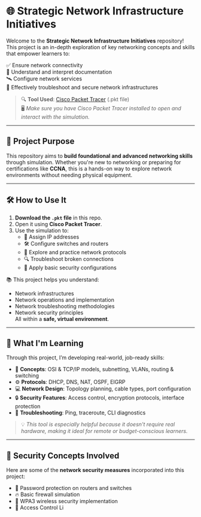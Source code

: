 # 🌐 Strategic Network Infrastructure Initiatives

Welcome to the **Strategic Network Infrastructure Initiatives** repository!  
This project is an in-depth exploration of key networking concepts and skills that empower learners to:

✅ Ensure network connectivity  
📄 Understand and interpret documentation  
🛰️ Configure network services  
🔧 Effectively troubleshoot and secure network infrastructures  

> 🔍 **Tool Used**: [Cisco Packet Tracer](https://www.netacad.com/courses/packet-tracer) (.pkt file)  
> 🖥️ *Make sure you have Cisco Packet Tracer installed to open and interact with the simulation.*

---

## 🚀 Project Purpose

This repository aims to **build foundational and advanced networking skills** through simulation. Whether you're new to networking or preparing for certifications like **CCNA**, this is a hands-on way to explore network environments without needing physical equipment.

---

## 🛠️ How to Use It

1. **Download the `.pkt` file** in this repo.
2. Open it using **Cisco Packet Tracer**.
3. Use the simulation to:
   - 🔌 Assign IP addresses
   - 🛠️ Configure switches and routers
   - 🔄 Explore and practice network protocols
   - 🔍 Troubleshoot broken connections
   - 🔐 Apply basic security configurations

📚 This project helps you understand:
- Network infrastructures
- Network operations and implementation
- Network troubleshooting methodologies
- Network security principles  
All within a **safe, virtual environment**.

---

## 📘 What I'm Learning

Through this project, I’m developing real-world, job-ready skills:

- 🧠 **Concepts**: OSI & TCP/IP models, subnetting, VLANs, routing & switching
- ⚙️ **Protocols**: DHCP, DNS, NAT, OSPF, EIGRP
- 💻 **Network Design**: Topology planning, cable types, port configuration
- 🔒 **Security Features**: Access control, encryption protocols, interface protection
- 🧪 **Troubleshooting**: Ping, traceroute, CLI diagnostics

> 💡 *This tool is especially helpful because it doesn't require real hardware, making it ideal for remote or budget-conscious learners.*

---

## 🔐 Security Concepts Involved

Here are some of the **network security measures** incorporated into this project:

- 🔑 Password protection on routers and switches
- 🔥 Basic firewall simulation
- 📶 WPA3 wireless security implementation
- 🚫 Access Control Li

